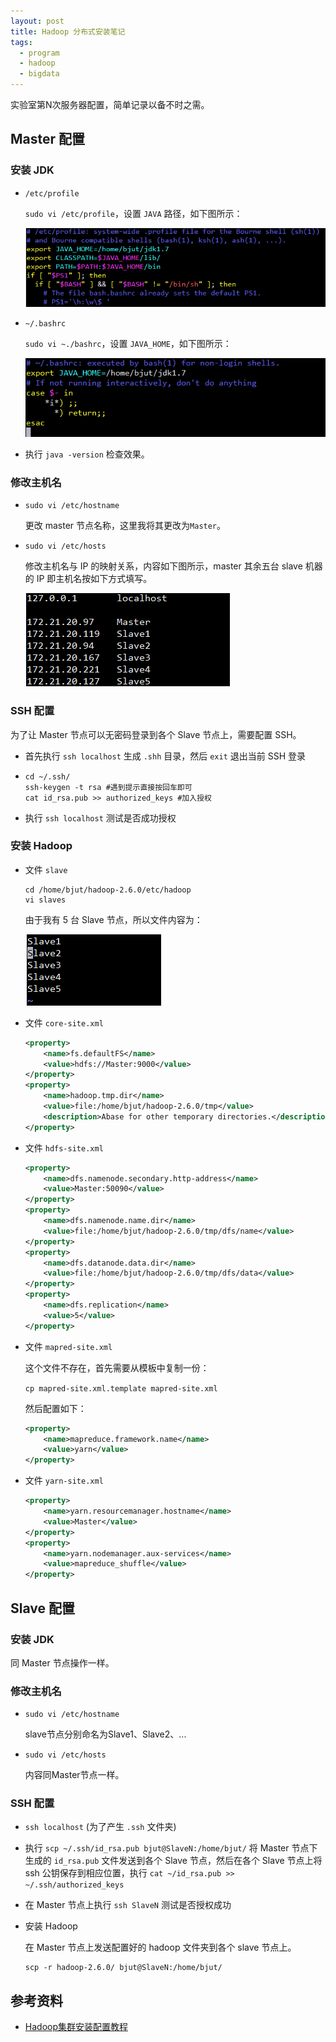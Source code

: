 ```yaml
---
layout: post
title: Hadoop 分布式安装笔记
tags: 
  - program
  - hadoop
  - bigdata
---
```


实验室第N次服务器配置，简单记录以备不时之需。

## Master 配置

### 安装 JDK

- `/etc/profile`

  `sudo vi /etc/profile`，设置 `JAVA` 路径，如下图所示：

  ![etcProfile](\media\files\2017\07\04\etcProfile.png)

- `~/.bashrc`

  `sudo vi ~./bashrc`，设置 `JAVA_HOME`，如下图所示：

  ![bashrc](\media\files\2017\07\04\bashrc.png)

- 执行 `java -version` 检查效果。

### 修改主机名

- `sudo vi /etc/hostname`

  更改 master 节点名称，这里我将其更改为`Master`。

- `sudo vi /etc/hosts`

  修改主机名与 IP 的映射关系，内容如下图所示，master 其余五台 slave 机器的 IP 即主机名按如下方式填写。

  ![modifyNameIP](\media\files\2017\07\04\modifyNameIP.png)

### SSH 配置

为了让 Master 节点可以无密码登录到各个 Slave 节点上，需要配置 SSH。

- 首先执行 `ssh localhost` 生成 `.shh` 目录，然后 `exit` 退出当前 SSH 登录

- ```shell
  cd ~/.ssh/
  ssh-keygen -t rsa #遇到提示直接按回车即可
  cat id_rsa.pub >> authorized_keys #加入授权
  ```

- 执行 `ssh localhost` 测试是否成功授权

### 安装 Hadoop

- 文件 `slave`

  ```shell
  cd /home/bjut/hadoop-2.6.0/etc/hadoop
  vi slaves
  ```

  由于我有 5 台 Slave 节点，所以文件内容为：

   ![slaves](\media\files\2017\07\04\slaves.png)

- 文件 `core-site.xml`

  ```xml
  <property>
      <name>fs.defaultFS</name>
      <value>hdfs://Master:9000</value>
  </property>
  <property>
      <name>hadoop.tmp.dir</name>
      <value>file:/home/bjut/hadoop-2.6.0/tmp</value>
      <description>Abase for other temporary directories.</description>
  </property>
  ```

- 文件 `hdfs-site.xml`

  ```xml
  <property>
      <name>dfs.namenode.secondary.http-address</name>
      <value>Master:50090</value>
  </property>
  <property>
      <name>dfs.namenode.name.dir</name>
      <value>file:/home/bjut/hadoop-2.6.0/tmp/dfs/name</value>
  </property>
  <property>
      <name>dfs.datanode.data.dir</name>
      <value>file:/home/bjut/hadoop-2.6.0/tmp/dfs/data</value>
  </property>
  <property>
      <name>dfs.replication</name>
      <value>5</value>
  </property>
  ```

- 文件 `mapred-site.xml`

  这个文件不存在，首先需要从模板中复制一份：

  `cp mapred-site.xml.template mapred-site.xml`

  然后配置如下：

  ```xml
  <property>
      <name>mapreduce.framework.name</name>
      <value>yarn</value>
  </property>
  ```

- 文件 `yarn-site.xml`

  ```xml
  <property>
      <name>yarn.resourcemanager.hostname</name>
      <value>Master</value>
  </property>
  <property>
      <name>yarn.nodemanager.aux-services</name>
      <value>mapreduce_shuffle</value>
  </property>
  ```

## Slave 配置

### 安装 JDK

同 Master 节点操作一样。

### 修改主机名

- `sudo vi /etc/hostname`

  slave节点分别命名为Slave1、Slave2、...

- `sudo vi /etc/hosts`

  内容同Master节点一样。

### SSH 配置

- `ssh localhost` (为了产生 `.ssh` 文件夹)

- 执行 `scp ~/.ssh/id_rsa.pub bjut@SlaveN:/home/bjut/` 将 Master 节点下生成的 `id_rsa.pub` 文件发送到各个 Slave 节点，然后在各个 Slave 节点上将 ssh 公钥保存到相应位置，执行 `cat ~/id_rsa.pub >> ~/.ssh/authorized_keys`

- 在 Master 节点上执行 `ssh SlaveN` 测试是否授权成功


- 安装 Hadoop

  在 Master 节点上发送配置好的 hadoop 文件夹到各个 slave 节点上。

  ```shell
  scp -r hadoop-2.6.0/ bjut@SlaveN:/home/bjut/
  ```


## 参考资料

- [Hadoop集群安装配置教程](http://www.powerxing.com/install-hadoop-cluster/)